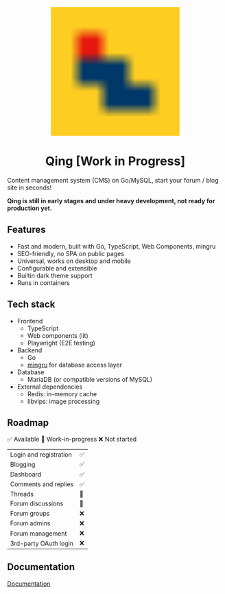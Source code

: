 <div align="center">
	<img src="./userland/static/img/main/qing.svg" width="300" height="300" alt="The Qing Project">
	<br>
	<h1>Qing [Work in Progress]</h1>
</div>

Content management system (CMS) on Go/MySQL, start your forum / blog site in seconds!

**Qing is still in early stages and under heavy development, not ready for production yet.**

## Features

- Fast and modern, built with Go, TypeScript, Web Components, mingru
- SEO-friendly, no SPA on public pages
- Universal, works on desktop and mobile
- Configurable and extensible
- Builtin dark theme support
- Runs in containers

## Tech stack

- Frontend
  - TypeScript
  - Web components (lit)
  - Playwright (E2E testing)
- Backend
  - Go
  - [mingru](https://github.com/mgenware/mingru) for database access layer
- Database
  - MariaDB (or compatible versions of MySQL)
- External dependencies
  - Redis: in-memory cache
  - libvips: image processing

## Roadmap

✅ Available 🚧 Work-in-progress ❌ Not started

|                        |     |
| ---------------------- | --- |
| Login and registration | ✅  |
| Blogging               | ✅  |
| Dashboard              | ✅  |
| Comments and replies   | ✅  |
| Threads                | 🚧  |
| Forum discussions      | 🚧  |
| Forum groups           | ❌  |
| Forum admins           | ❌  |
| Forum management       | ❌  |
| 3rd-party OAuth login  | ❌  |

## Documentation

[Documentation](https://github.com/mgenware/qing/tree/main/docs)
